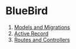 # BlueBird

1. [Models and Migrations](https://github.com/appacademy/bluebird-march-2022/tree/models-and-migrations)
2. [Active Record](https://github.com/appacademy/bluebird-march-2022/tree/active-record)
3. [Routes and Controllers](https://github.com/appacademy/bluebird-march-2022/tree/routes-and-controllers)
